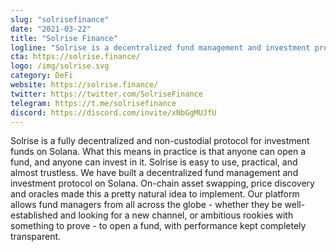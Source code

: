 ```yaml
---
slug: "solrisefinance"
date: "2021-03-22"
title: "Solrise Finance"
logline: "Solrise is a decentralized fund management and investment protocol on Solana."
cta: https://solrise.finance/
logo: /img/solrise.svg
category: DeFi
website: https://solrise.finance/
twitter: https://twitter.com/SolriseFinance
telegram: https://t.me/solrisefinance
discord: https://discord.com/invite/xNbGgMUJfU
---
```


Solrise is a fully decentralized and non-custodial protocol for investment funds on Solana. What this means in practice is that anyone can open a fund, and anyone can invest in it. Solrise is easy to use, practical, and almost trustless.
We have built a decentralized fund management and investment protocol on Solana. On-chain asset swapping, price discovery and oracles made this a pretty natural idea to implement. Our platform allows fund managers from all across the globe - whether they be well-established and looking for a new channel, or ambitious rookies with something to prove - to open a fund, with performance kept completely transparent.
